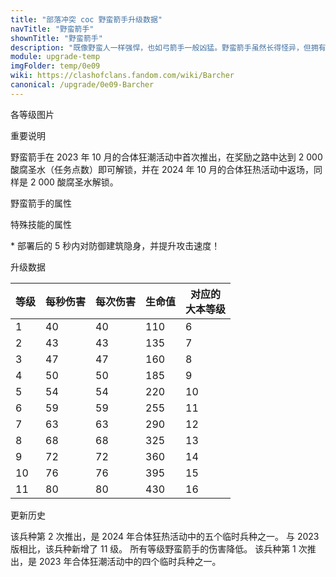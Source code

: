 ```yaml
---
title: "部落冲突 coc 野蛮箭手升级数据"
navTitle: "野蛮箭手"
shownTitle: "野蛮箭手"
description: "既像野蛮人一样强悍，也如弓箭手一般凶猛。野蛮箭手虽然长得怪异，但拥有惊人的进攻实力。"
module: upgrade-temp
imgFolder: temp/0e09
wiki: https://clashofclans.fandom.com/wiki/Barcher
canonical: /upgrade/0e09-Barcher
---
```


<UnitInfo :folder="$frontmatter.imgFolder" imgSrc="Barcher_info.png" :imgAlt="$frontmatter.navTitle" :description="$frontmatter.description" />

<SmallTitle>各等级图片</SmallTitle>

<Panel>
    <UnitImgGroup :folder="$frontmatter.imgFolder">
        <UnitImg imgTitle="所有等级" imgSrc="Barcher1.png" />
    </UnitImgGroup>
</Panel>

<SmallTitle>重要说明</SmallTitle>

野蛮箭手在 2023 年 10 月的合体狂潮活动中首次推出，在奖励之路中达到 2 000 酸腐圣水（任务点数）即可解锁，并在 2024 年 10 月的合体狂热活动中返场，同样是 2 000 酸腐圣水解锁。

<SmallTitle>野蛮箭手的属性</SmallTitle>

<UnitProperties>
    <UnitProperty pKey="部队类型" pValue="地面远程单位" />
    <UnitProperty pKey="攻击偏好" pValue="无" />
    <UnitProperty pKey="伤害类型" pValue="单体伤害" />
    <UnitProperty pKey="攻击的目标" pValue="地面和空中目标" />
    <UnitProperty pKey="占据人口" pValue="3" />
    <UnitProperty pKey="移动速度" pValue="2.5 格/秒" />
    <UnitProperty pKey="攻击速度" pValue="1 秒/次" />
    <UnitProperty pKey="攻击距离" pValue="3.5 格" />
    <UnitProperty pKey="所需训练营等级" pValue="1" />
    <UnitProperty pKey="所需大本等级" pValue="6" />    
    <UnitProperty pKey="训练时间" pValue="12" trainingSystem="2022" />
</UnitProperties>

<SmallTitle>特殊技能的属性</SmallTitle>

<UnitProperties>
    <UnitProperty pKey="特殊技能" pValue="狂暴披风<sup>*</sup>" />
    <UnitProperty pKey="伤害提升" pValue="70%" />
    <UnitProperty pKey="攻速提升" pValue="100%" />
    <UnitProperty pKey="移速提升" pValue="2.5 格/秒" />
</UnitProperties>

\* 部署后的 5 秒内对防御建筑隐身，并提升攻击速度！

<SmallTitle>升级数据</SmallTitle>

<UnitTable>

| 等级 | 每秒伤害 | 每次伤害 | 生命值 |对应的<br>大本等级|
| ---- |  ----   |  ----   |  ----  |       ---      |
|   1  |    40   |    40   |   110  |        6       |
|   2  |    43   |    43   |   135  |        7       |
|   3  |    47   |    47   |   160  |        8       |
|   4  |    50   |    50   |   185  |        9       |
|   5  |    54   |    54   |   220  |       10       |
|   6  |    59   |    59   |   255  |       11       |
|   7  |    63   |    63   |   290  |       12       |
|   8  |    68   |    68   |   325  |       13       |
|   9  |    72   |    72   |   360  |       14       |
|  10  |    76   |    76   |   395  |       15       |
|  11  |    80   |    80   |   430  |       16       |
</UnitTable>

<SmallTitle>更新历史</SmallTitle>

<Timeline>
    <TimelineItem date="2024/10/11">
        <TimelineRow>该兵种第 2 次推出，是 2024 年合体狂热活动中的五个临时兵种之一。</TimelineRow>
        <TimelineRow>与 2023 版相比，该兵种新增了 11 级。</TimelineRow>
    </TimelineItem>
    <TimelineItem date="2023/10/20">
        <TimelineRow>所有等级野蛮箭手的伤害降低。</TimelineRow>
    </TimelineItem>
    <TimelineItem date="2023/10/13">
        <TimelineRow>该兵种第 1 次推出，是 2023 年合体狂潮活动中的四个临时兵种之一。</TimelineRow>
    </TimelineItem>
    <TimelineItem :historyBottom="true" />
</Timeline>